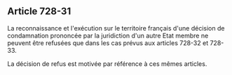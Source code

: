 Article 728-31
----
La reconnaissance et l'exécution sur le territoire français d'une décision de
condamnation prononcée par la juridiction d'un autre Etat membre ne peuvent être
refusées que dans les cas prévus aux articles 728-32 et 728-33.

La décision de refus est motivée par référence à ces mêmes articles.
